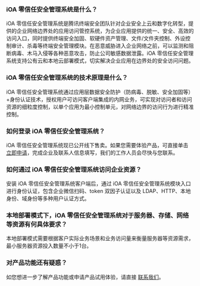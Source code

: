 ### iOA 零信任安全管理系统是什么？
iOA 零信任安全管理系统是腾讯终端安全团队针对企业安全上云和数字化转型，提供的企业网络边界处的应用访问管控系统，为企业应用提供的统一、安全、高效的访问入口，同时提供终端安全加固、软硬件资产管理、文件/文件夹控制、外设控制审计、杀毒等终端安全管理模块。在恶意威胁进入企业网络之前，可以监测和阻断病毒、木马入侵等各种恶意攻击，防止公司敏感数据泄露。iOA 零信任安全管理系统支持公有云和本地云部署模式，切实解决企业应用在边界处的安全访问问题。 

### iOA 零信任安全管理系统的技术原理是什么？
iOA 零信任安全管理系统通过应用层数据安全防护（防病毒、脱敏、安全加固等）+身份认证技术，授权用户可访问客户端集成的内网业务，可实现对访问者和访问资源的细粒度控制，以单个应用为最小控制单元，对网络边界的访问行为进行精准控制。
### 如何登录 iOA 零信任安全管理系统？
iOA 零信任安全管理系统现已公开线下售卖。如果您需要体验产品，可直接单击 [立即申请](https://cloud.tencent.com/apply/p/pn61pdevw)，完成企业及联系人信息填写，我们的工作人员会尽快与您联系。

### 如何通过 iOA 零信任安全管理系统访问企业资源？    
安装 iOA 零信任安全管理系统客户端后，通过 iOA 零信任安全管理系统模块入口进行身份认证，包含企业微信扫码、token 双因子认证以及 LDAP、HTTP、本地身份、域身份等多种用户认证方式。
### 本地部署模式下，iOA 零信任安全管理系统对于服务器、存储、网络等资源有何具体要求？
本地部署模式需要根据客户实际业务场景和业务访问量来衡量服务器等资源需求，最小服务器资源投入数量不小于1台。

### 对产品功能还有疑惑？
如您想进一步了解产品功能或申请产品试用体验，请直接 [联系我们](https://cloud.tencent.com/document/product/1092/59640)。




